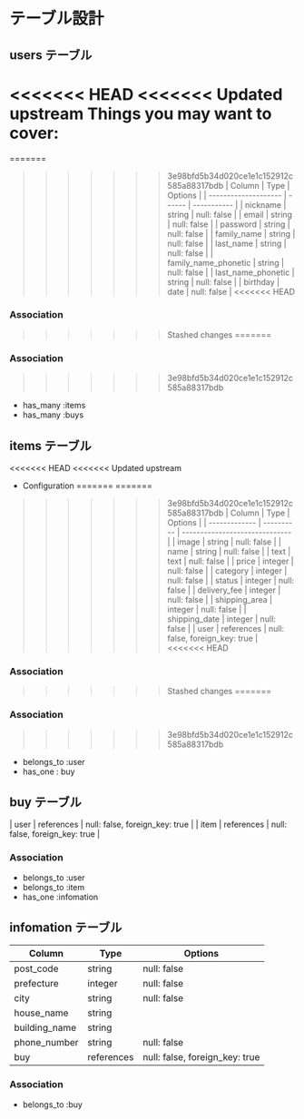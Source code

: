 # テーブル設計

## users テーブル

<<<<<<< HEAD
<<<<<<< Updated upstream
Things you may want to cover:
=======
=======
>>>>>>> 3e98bfd5b34d020ce1e1c152912c585a88317bdb
| Column               | Type   | Options     |
| -------------------- | ------ | ----------- |
| nickname             | string | null: false |
| email                | string | null: false |
| password             | string | null: false |
| family_name          | string | null: false |
| last_name            | string | null: false |
| family_name_phonetic | string | null: false |
| last_name_phonetic   | string | null: false |
| birthday             | date   | null: false |
<<<<<<< HEAD

### Association
>>>>>>> Stashed changes
=======
### Association
>>>>>>> 3e98bfd5b34d020ce1e1c152912c585a88317bdb

- has_many :items
- has_many :buys

## items テーブル

<<<<<<< HEAD
<<<<<<< Updated upstream
* Configuration
=======
=======
>>>>>>> 3e98bfd5b34d020ce1e1c152912c585a88317bdb
| Column        | Type       | Options                        |
| ------------- | ---------- | ------------------------------ |
| image         | string     | null: false                    |
| name          | string     | null: false                    |
| text          | text       | null: false                    |
| price         | integer    | null: false                    |
| category      | integer    | null: false                    |
| status        | integer    | null: false                    |
| delivery_fee  | integer    | null: false                    |
| shipping_area | integer    | null: false                    |
| shipping_date | integer    | null: false                    |
| user          | references | null: false, foreign_key: true |
<<<<<<< HEAD

### Association
>>>>>>> Stashed changes
=======
### Association
>>>>>>> 3e98bfd5b34d020ce1e1c152912c585a88317bdb

- belongs_to :user
- has_one : buy

## buy テーブル

| user         | references | null: false, foreign_key: true |
| item         | references | null: false, foreign_key: true |

### Association

- belongs_to :user
- belongs_to :item
- has_one :infomation

## infomation テーブル

| Column        | Type       | Options                        |
| ------------- | ---------- | ------------------------------ |
| post_code     | string     | null: false                    |
| prefecture    | integer    | null: false                    |
| city          | string     | null: false                    |
| house_name    | string     |                                |
| building_name | string     |                                |
| phone_number  | string     | null: false                    |
| buy           | references | null: false, foreign_key: true |

### Association

- belongs_to :buy
